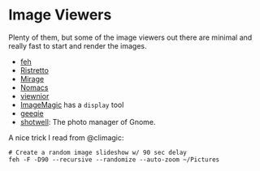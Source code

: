 Image Viewers
=============

Plenty of them, but some of the image viewers out there are minimal and really
fast to start and render the images.

 - [feh](https://feh.finalrewind.org/)
 - [Ristretto](https://docs.xfce.org/apps/ristretto/start)
 - [Mirage](http://mirageiv.sourceforge.net/)
 - [Nomacs](http://nomacs.org/)
 - [viewnior](http://siyanpanayotov.com/project/viewnior/)
 - [ImageMagic](https://www.imagemagick.org/) has a `display` tool
 - [geeqie](http://geeqie.org/)
 - [shotwell](https://wiki.gnome.org/Apps/Shotwell):
   The photo manager of Gnome.


A nice trick I read from @climagic:

```shell
# Create a random image slideshow w/ 90 sec delay
feh -F -D90 --recursive --randomize --auto-zoom ~/Pictures
```
